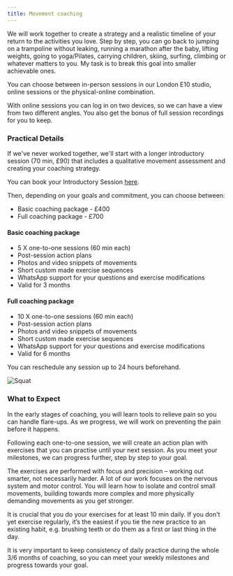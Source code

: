 ```yaml
---
title: Movement coaching
---
```

We will work together to create a strategy and a realistic timeline of your return to the activities you love. Step by step, you can go back to jumping on a trampoline without leaking, running a marathon after the baby, lifting weights, going to yoga/Pilates, carrying children, skiing, surfing, climbing or whatever matters to you. My task is to break this goal into smaller achievable ones.

You can choose between in-person sessions in our London E10 studio, online sessions or the physical-online combination. 

With online sessions you can log in on two devices, so we can have a view from two different angles. You also get the bonus of full session recordings for you to keep.

### Practical Details

If we've never worked together, we'll start with a longer introductory session
(70 min, £90) that includes a qualitative movement assessment
and creating your coaching strategy.

You can book your Introductory Session [here](https://calendly.com/movementkitchen/initial-assessment).

Then, depending on your goals and commitment, you can choose between:

- Basic coaching package - £400
- Full coaching package - £700

#### Basic coaching package
- 5 X one-to-one sessions (60 min each)
- Post-session action plans
- Photos and video snippets of movements
- Short custom made exercise sequences
- WhatsApp support for your questions and exercise modifications
- Valid for 3 months

#### Full coaching package
- 10 X one-to-one sessions (60 min each)
- Post-session action plans
- Photos and video snippets of movements
- Short custom made exercise sequences
- WhatsApp support for your questions and exercise modifications
- Valid for 6 months

You can reschedule any session up to 24 hours beforehand.

![Squat](/images/squat.jpg)


### What to Expect

In the early stages of coaching, you will learn tools to relieve pain so you can handle flare-ups. As we progress, we will work on preventing the pain before it happens.

Following each one-to-one session, we will create an action plan with exercises that you can practise until your next session. As you meet your milestones, we can progress further, step by step to your goal.

The exercises are performed with focus and precision – working out smarter, not necessarily harder. A lot of our work focuses on the nervous system and motor control. You will learn how to isolate and control small movements, building towards more complex and more physically demanding movements as you get stronger.

It is crucial that you do your exercises for at least 10 min daily. If you don't yet exercise regularly, it’s the easiest if you tie the new practice to an existing habit, e.g. brushing teeth or do them as a first or last thing in the day.

It is very important to keep consistency of daily practice during the whole 3/6 months of coaching, so you can meet your weekly milestones and progress towards your goal.